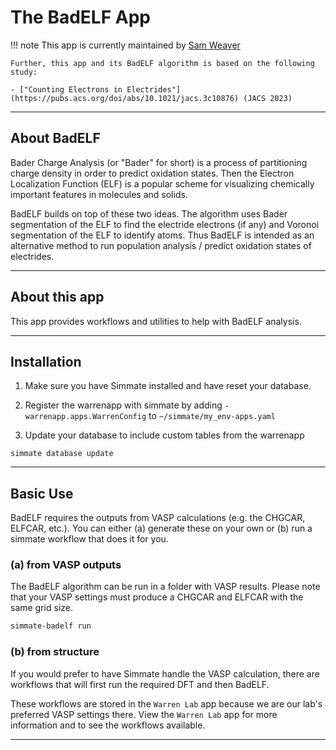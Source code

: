 
# The BadELF App

!!! note
    This app is currently maintained by [Sam Weaver](https://github.com/SWeav02)

    Further, this app and its BadELF algorithm is based on the following study:
    
    - ["Counting Electrons in Electrides"](https://pubs.acs.org/doi/abs/10.1021/jacs.3c10876) (JACS 2023)

--------------------------------------------------------------------------------

## About BadELF

Bader Charge Analysis (or "Bader" for short) is a process of partitioning charge density in order to predict oxidation states. Then the Electron Localization Function (ELF) is a popular scheme for visualizing chemically important features in molecules and solids.

BadELF builds on top of these two ideas. The algorithm uses Bader segmentation of the ELF to find the electride electrons (if any) and Voronoi segmentation of the ELF to identify atoms. Thus BadELF is intended as an alternative method to run population analysis / predict oxidation states of electrides.

--------------------------------------------------------------------------------

## About this app

This app provides workflows and utilities to help with BadELF analysis.

--------------------------------------------------------------------------------

## Installation

1. Make sure you have Simmate installed and have reset your database.

2. Register the warrenapp with simmate by adding `- warrenapp.apps.WarrenConfig` to `~/simmate/my_env-apps.yaml`

3. Update your database to include custom tables from the warrenapp
``` shell
simmate database update
```

--------------------------------------------------------------------------------

## Basic Use

BadELF requires the outputs from VASP calculations (e.g. the CHGCAR, ELFCAR, etc.). You can either (a) generate these on your own or (b) run a simmate workflow that does it for you. 

### (a) from VASP outputs

The BadELF algorithm can be run in a folder with VASP results. Please note that your VASP settings must produce a CHGCAR and ELFCAR with the same grid size.
``` bash
simmate-badelf run
```

### (b) from structure

If you would prefer to have Simmate handle the VASP calculation, there are workflows that will first run the required DFT and then BadELF. 

These workflows are stored in the `Warren Lab` app because we are our lab's preferred VASP settings there. View the `Warren Lab` app for more information and to see the workflows available.

--------------------------------------------------------------------------------
